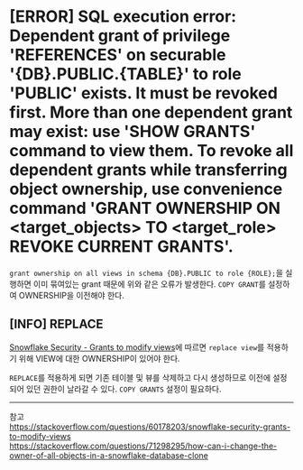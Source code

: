 # [ERROR] SQL execution error: Dependent grant of privilege 'REFERENCES' on securable '{DB}.PUBLIC.{TABLE}' to role 'PUBLIC' exists. It must be revoked first. More than one dependent grant may exist: use 'SHOW GRANTS' command to view them. To revoke all dependent grants while transferring object ownership, use convenience command 'GRANT OWNERSHIP ON <target_objects> TO <target_role> REVOKE CURRENT GRANTS'.

`grant ownership on all views in schema {DB}.PUBLIC to role {ROLE};`을 실행하면 이미 묶여있는 grant 때문에 위와 같은 오류가 발생한다. `COPY GRANT`를 설정하여 OWNERSHIP을 이전해야 한다.

## [INFO] REPLACE
[Snowflake Security - Grants to modify views](https://stackoverflow.com/questions/60178203/snowflake-security-grants-to-modify-views)에 따르면 `replace view`를 적용하기 위해 VIEW에 대한 OWNERSHIP이 있어야 한다.

`REPLACE`를 적용하게 되면 기존 테이블 및 뷰를 삭제하고 다시 생성하므로 이전에 설정되어 있던 권한이 날라갈 수 있다. `COPY GRANTS` 설정이 필요하다. 

---
참고  
https://stackoverflow.com/questions/60178203/snowflake-security-grants-to-modify-views  
https://stackoverflow.com/questions/71298295/how-can-i-change-the-owner-of-all-objects-in-a-snowflake-database-clone  

